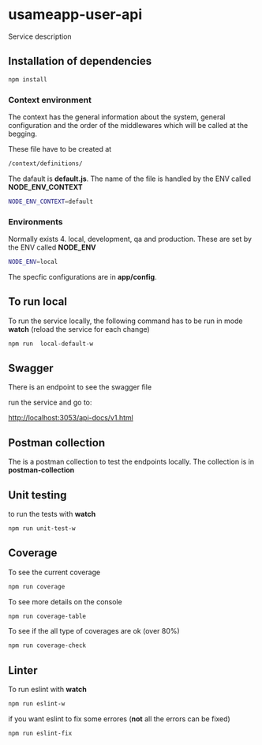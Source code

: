 # usameapp-user-api

Service description

## Installation of dependencies

```sh
npm install
```

### Context environment

The context has the general information about the system,  general configuration and  the order of the middlewares which will be called at the begging.

These file have to be created at

```sh
/context/definitions/
```

The dafault is **default.js**. The name of the file is handled by the ENV called **NODE_ENV_CONTEXT**

```sh
NODE_ENV_CONTEXT=default
```

### Environments

Normally exists 4. local, development, qa and production. These are set by the ENV called **NODE_ENV**

```sh
NODE_ENV=local
```

The specfic configurations are in **app/config**.

## To run  local

To run the service locally, the following  command has to be run in mode **watch** (reload the service for each change)

```sh
npm run  local-default-w
```

## Swagger

There is an endpoint to see the swagger file

run the service and go to:

[http://localhost:3053/api-docs/v1.html](http://localhost:3053/api-docs/v1.html)

## Postman collection

The is a postman collection to test the endpoints locally. The collection is in **postman-collection**

## Unit testing

to run the tests with **watch**

```sh
npm run unit-test-w
```

## Coverage

To see the current coverage

```sh
npm run coverage
```

To see more details on the console

```sh
npm run coverage-table
```

To see if the all type of coverages are ok (over 80%)

```sh
npm run coverage-check
```

## Linter

To run eslint with **watch**

```sh
npm run eslint-w
```

if you want eslint to fix some errores (**not** all the errors can be fixed)

```sh
npm run eslint-fix
```
